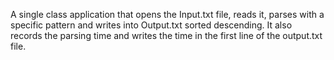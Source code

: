 A single class application that opens the Input.txt file, reads it, parses with a specific pattern and writes into Output.txt sorted descending. It also records the parsing time and writes the time in the first line of the output.txt file.